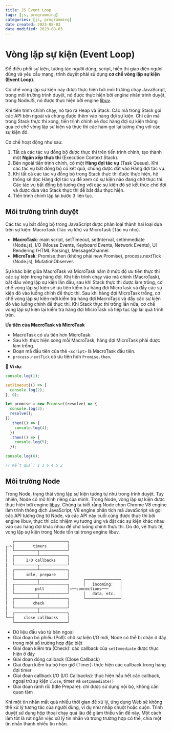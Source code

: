 ```yaml
---
title: JS Event Loop
tags: [js, programming]
categories: [js, programming]
date created: 2023-08-03
date modified: 2023-08-03
---
```


# Vòng lặp sự kiện (Event Loop)

Để điều phối sự kiện, tương tác người dùng, script, hiển thị giao diện người dùng và yêu cầu mạng, trình duyệt phải sử dụng **cơ chế vòng lặp sự kiện (Event Loop)**.

Cơ chế vòng lặp sự kiện này được thực hiện bởi môi trường chạy JavaScript, trong môi trường trình duyệt, nó được thực hiện bởi engine nhân trình duyệt, trong NodeJS, nó được thực hiện bởi engine [libuv](https://github.com/libuv/libuv).

Khi tiến trình chính chạy, nó tạo ra Heap và Stack. Các mã trong Stack gọi các API bên ngoài và chúng được thêm vào hàng đợi sự kiện. Chỉ cần mã trong Stack thực thi xong, tiến trình chính sẽ đọc hàng đợi sự kiện thông qua cơ chế vòng lặp sự kiện và thực thi các hàm gọi lại tương ứng với các sự kiện đó.

Cơ chế hoạt động như sau:

1. Tất cả các tác vụ đồng bộ được thực thi trên tiến trình chính, tạo thành một **Ngăn xếp thực thi** (Execution Context Stack).
2. Bên ngoài tiến trình chính, có một **Hàng đợi tác vụ** (Task Queue). Khi các tác vụ bất đồng bộ có kết quả, chúng được đặt vào Hàng đợi tác vụ.
3. Khi tất cả các tác vụ đồng bộ trong Stack thực thi được thực hiện, hệ thống sẽ đọc Hàng đợi tác vụ để xem có sự kiện nào đang chờ thực thi. Các tác vụ bất đồng bộ tương ứng với các sự kiện đó sẽ kết thúc chờ đợi và được đưa vào Stack thực thi để bắt đầu thực hiện.
4. Tiến trình chính lặp lại bước 3 liên tục.

## Môi trường trình duyệt

Các tác vụ bất đồng bộ trong JavaScript được phân loại thành hai loại dựa trên sự kiện: MacroTask (Tác vụ lớn) và MicroTask (Tác vụ nhỏ).

- **MacroTask**: main script, setTimeout, setInterval, setImmediate (Node.js), I/O (Mouse Events, Keyboard Events, Network Events), UI Rendering (HTML Parsing), MessageChannel.
- **MicroTask**: Promise.then (không phải new Promise), process.nextTick (Node.js), MutationObserver.

Sự khác biệt giữa MacroTask và MicroTask nằm ở mức độ ưu tiên thực thi các sự kiện trong hàng đợi. Khi tiến trình chạy vào mã chính (MacroTask), bắt đầu vòng lặp sự kiện lần đầu, sau khi Stack thực thi được làm trống, cơ chế vòng lặp sự kiện sẽ ưu tiên kiểm tra hàng đợi MicroTask và đẩy các sự kiện đó vào luồng chính để thực thi. Sau khi hàng đợi MicroTask trống, cơ chế vòng lặp sự kiện mới kiểm tra hàng đợi MacroTask và đẩy các sự kiện đó vào luồng chính để thực thi. Khi Stack thực thi trống lần nữa, cơ chế vòng lặp sự kiện lại kiểm tra hàng đợi MicroTask và tiếp tục lặp lại quá trình trên.

**Ưu tiên của MacroTask và MicroTask**

- MacroTask có ưu tiên hơn MicroTask.
- Sau khi thực hiện xong mỗi MacroTask, hàng đợi MicroTask phải được làm trống.
- Đoạn mã đầu tiên của thẻ `<script>` là MacroTask đầu tiên.
- `process.nextTick` có ưu tiên hơn `Promise.then`.

🌰 **Ví dụ**:

```js
console.log(1);

setTimeout(() => {
  console.log(2);
}, 0);

let promise = new Promise((resolve) => {
  console.log(3);
  resolve();
})
  .then(() => {
    console.log(4);
  })
  .then(() => {
    console.log(5);
  });

console.log(6);

// Kết quả: 1 3 6 4 5 2
```

## Môi trường Node

Trong Node, trạng thái vòng lặp sự kiện tương tự như trong trình duyệt. Tuy nhiên, Node có mô hình riêng của mình. Trong Node, vòng lặp sự kiện được thực hiện bởi engine [libuv](https://github.com/libuv/libuv). Chúng ta biết rằng Node chọn Chrome V8 engine làm trình thông dịch JavaScript, V8 engine phân tích mã JavaScript và gọi các API tương ứng từ Node, và các API này cuối cùng được thực thi bởi engine libuv, thực thi các nhiệm vụ tương ứng và đặt các sự kiện khác nhau vào các hàng đợi khác nhau để chờ luồng chính thực thi. Do đó, về thực tế, vòng lặp sự kiện trong Node tồn tại trong engine libuv.

```js
   ┌───────────────────────┐
┌─>│        timers         │
│  └──────────┬────────────┘
│  ┌──────────┴────────────┐
│  │     I/O callbacks     │
│  └──────────┬────────────┘
│  ┌──────────┴────────────┐
│  │     idle, prepare     │
│  └──────────┬────────────┘      ┌───────────────┐
│  ┌──────────┴────────────┐      │   incoming:   │
│  │         poll          │<──connections───     │
│  └──────────┬────────────┘      │   data, etc.  │
│  ┌──────────┴────────────┐      └───────────────┘
│  │        check          │
│  └──────────┬────────────┘
│  ┌──────────┴────────────┐
└──┤    close callbacks    │
   └───────────────────────┘
```

- Dữ liệu đầu vào từ bên ngoài
- Giai đoạn bỏ phiếu (Poll): chờ sự kiện I/O mới, Node có thể bị chặn ở đây trong một số trường hợp đặc biệt
- Giai đoạn kiểm tra (Check): các callback của `setImmediate` được thực hiện ở đây
- Giai đoạn đóng callback (Close Callback)
- Giai đoạn kiểm tra bộ hẹn giờ (Timer): thực hiện các callback trong hàng đợi timer
- Giai đoạn callback I/O (I/O Callbacks): thực hiện hầu hết các callback, ngoại trừ sự kiện `close`, timer và `setImmediate()`
- Giai đoạn rảnh rỗi (Idle Prepare): chỉ được sử dụng nội bộ, không cần quan tâm

Khi một tin nhắn mất quá nhiều thời gian để xử lý, ứng dụng Web sẽ không thể xử lý tương tác của người dùng, ví dụ như nhấp chuột hoặc cuộn. Trình duyệt sử dụng hộp thoại chạy quá lâu để giảm thiểu vấn đề này. Một cách làm tốt là rút ngắn việc xử lý tin nhắn và trong trường hợp có thể, chia một tin nhắn thành nhiều tin nhắn.
